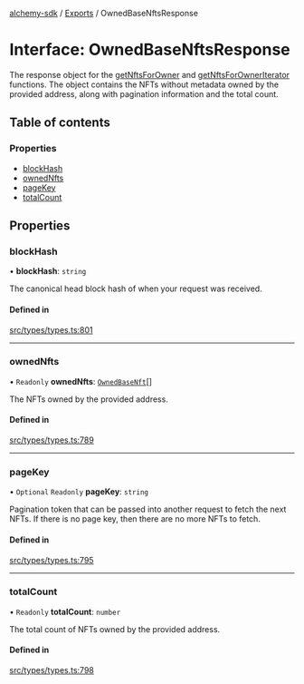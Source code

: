 [alchemy-sdk](../README.md) / [Exports](../modules.md) / OwnedBaseNftsResponse

# Interface: OwnedBaseNftsResponse

The response object for the [getNftsForOwner](../classes/NftNamespace.md#getnftsforowner) and
[getNftsForOwnerIterator](../classes/NftNamespace.md#getnftsforowneriterator) functions. The object contains the NFTs
without metadata owned by the provided address, along with pagination
information and the total count.

## Table of contents

### Properties

- [blockHash](OwnedBaseNftsResponse.md#blockhash)
- [ownedNfts](OwnedBaseNftsResponse.md#ownednfts)
- [pageKey](OwnedBaseNftsResponse.md#pagekey)
- [totalCount](OwnedBaseNftsResponse.md#totalcount)

## Properties

### blockHash

• **blockHash**: `string`

The canonical head block hash of when your request was received.

#### Defined in

[src/types/types.ts:801](https://github.com/alchemyplatform/alchemy-sdk-js/blob/85196e8/src/types/types.ts#L801)

___

### ownedNfts

• `Readonly` **ownedNfts**: [`OwnedBaseNft`](OwnedBaseNft.md)[]

The NFTs owned by the provided address.

#### Defined in

[src/types/types.ts:789](https://github.com/alchemyplatform/alchemy-sdk-js/blob/85196e8/src/types/types.ts#L789)

___

### pageKey

• `Optional` `Readonly` **pageKey**: `string`

Pagination token that can be passed into another request to fetch the next
NFTs. If there is no page key, then there are no more NFTs to fetch.

#### Defined in

[src/types/types.ts:795](https://github.com/alchemyplatform/alchemy-sdk-js/blob/85196e8/src/types/types.ts#L795)

___

### totalCount

• `Readonly` **totalCount**: `number`

The total count of NFTs owned by the provided address.

#### Defined in

[src/types/types.ts:798](https://github.com/alchemyplatform/alchemy-sdk-js/blob/85196e8/src/types/types.ts#L798)
